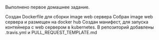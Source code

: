 Выполнено первое домашнее задание.

Создан Dockerfile для сборки image web сервера
Собран image web сервера и размещен на docker hub
Создан манифест, для запуска контейнера с web сервером в kubernetes.
В репозиторий добавлены .travis.yml и PULL_REQUEST_TEMPLATE.md
